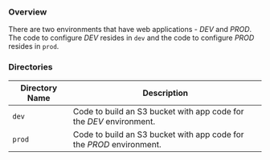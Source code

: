 ### Overview

There are two environments that have web applications - *DEV* and *PROD*.  The code to configure *DEV* resides in 
`dev` and the code to configure *PROD* resides in `prod`.

### Directories

| Directory Name    | Description                                                                 |
|-------------------|-----------------------------------------------------------------------------|
| `dev`             | Code to build an S3 bucket with app code for the *DEV* environment.         |
| `prod`            | Code to build an S3 bucket with app code for the *PROD* environment.        |